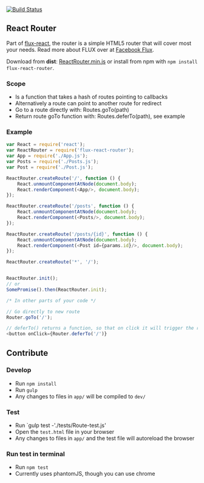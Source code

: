 [![Build Status](https://travis-ci.org/christianalfoni/flux-react-router.svg?branch=master)](https://travis-ci.org/christianalfoni/flux-react-router)

## React Router

Part of [flux-react](https://github.com/christianalfoni/flux-react), the router is a simple HTML5 router that will cover most your needs. Read more about FLUX over at [Facebook Flux](http://facebook.github.io/flux/).

Download from **dist**: [ReactRouter.min.js](https://rawgithub.com/christianalfoni/flux-react-router/master/dist/ReactRouter.min.js) or install from npm with `npm install flux-react-router`.

### Scope
- Is a function that takes a hash of routes pointing to callbacks
- Alternatively a route can point to another route for redirect
- Go to a route directly with: Routes.goTo(path)
- Return route goTo function with: Routes.deferTo(path), see example

### Example
```javascript
var React = require('react');
var ReactRouter = require('flux-react-router');
var App = require('./App.js');
var Posts = require('./Posts.js');
var Post = require('./Post.js');

ReactRouter.createRoute('/', function () {
	React.unmountComponentAtNode(document.body);
	React.renderComponent(<App/>, document.body);
});

ReactRouter.createRoute('/posts', function () {
	React.unmountComponentAtNode(document.body);
	React.renderComponent(<Posts/>, document.body);	
});

ReactRouter.createRoute('/posts/{id}', function () {
	React.unmountComponentAtNode(document.body);
	React.renderComponent(<Post id={params.id}/>, document.body);	
});

ReactRouter.createRoute('*', '/');


ReactRouter.init();
// or
SomePromise().then(ReactRouter.init);

/* In other parts of your code */

// Go directly to new route
Router.goTo('/');

// deferTo() returns a function, so that on click it will trigger the route
<button onClick={Router.deferTo('/')}

```

## Contribute

### Develop
* Run `npm install`
* Run `gulp`
* Any changes to files in `app/` will be compiled to `dev/`

### Test
* Run `gulp test -'./tests/Route-test.js'
* Open the `test.html` file in your browser
* Any changes to files in `app/` and the test file will autoreload the browser

### Run test in terminal
* Run `npm test`
* Currently uses phantomJS, though you can use chrome

